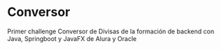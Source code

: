 # Conversor
Primer challenge Conversor de Divisas de la formación de backend con Java, Springboot y JavaFX de Alura y Oracle
